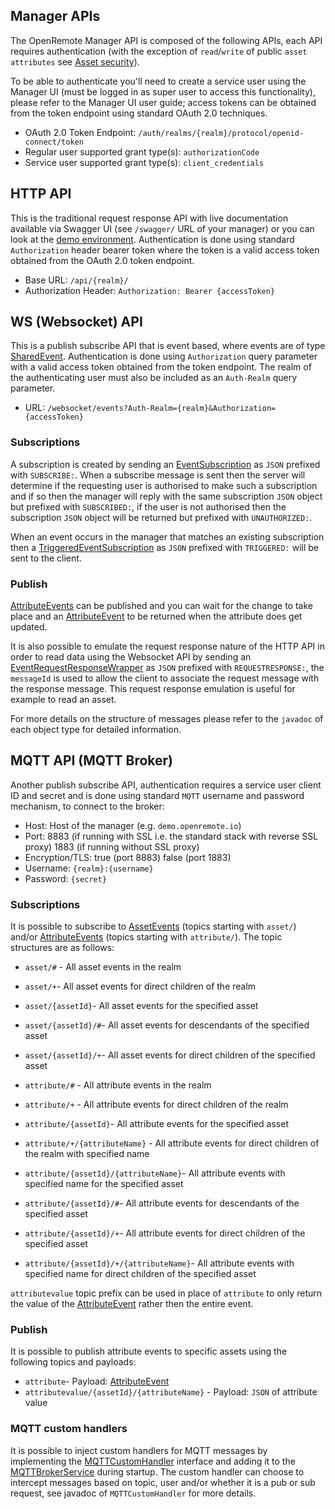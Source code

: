 ## Manager APIs
The OpenRemote Manager API is composed of the following APIs, each API requires authentication (with the exception of `read`/`write` of public `asset` `attributes` see [Asset security](./User-Guide%3A-Asset-Security)).

To be able to authenticate you'll need to create a service user using the Manager UI (must be logged in as super user to access this functionality), please refer to the Manager UI user guide; access tokens can be obtained from the token endpoint using standard OAuth 2.0 techniques.

* OAuth 2.0 Token Endpoint: `/auth/realms/{realm}/protocol/openid-connect/token`
* Regular user supported grant type(s): `authorizationCode`
* Service user supported grant type(s): `client_credentials`



## HTTP API
This is the traditional request response API with live documentation available via Swagger UI (see `/swagger/` URL of your manager) or you can look at the [demo environment](https://demo.openremote.io/swagger/). Authentication is done using standard `Authorization` header bearer token where the token  is a valid access token obtained from the OAuth 2.0 token endpoint.

* Base URL: `/api/{realm}/`
* Authorization Header:  `Authorization: Bearer {accessToken}`

## WS (Websocket) API
This is a publish subscribe API that is event based, where events are of type [SharedEvent](https://github.com/openremote/openremote/blob/master/model/src/main/java/org/openremote/model/event/shared/SharedEvent.java). Authentication is done using `Authorization` query parameter with a valid access token obtained from the token endpoint. The realm of the authenticating user must also be included as an `Auth-Realm` query parameter.

* URL: `/websocket/events?Auth-Realm={realm}&Authorization={accessToken}`

### Subscriptions
A subscription is created by sending an [EventSubscription](https://github.com/openremote/openremote/blob/master/model/src/main/java/org/openremote/model/event/shared/EventSubscription.java) as `JSON` prefixed with `SUBSCRIBE:`. When a subscribe message is sent then the server will determine if the requesting user is authorised to make such a subscription and if so then the manager will reply with the same subscription `JSON` object but prefixed with `SUBSCRIBED:`, if the user is not authorised then the subscription `JSON` object will be returned but prefixed with `UNAUTHORIZED:`.

When an event occurs in the manager that matches an existing subscription then a [TriggeredEventSubscription](https://github.com/openremote/openremote/blob/master/model/src/main/java/org/openremote/model/event/TriggeredEventSubscription.java) as `JSON` prefixed with `TRIGGERED:` will be sent to the client.

### Publish
[AttributeEvents](https://github.com/openremote/openremote/blob/master/model/src/main/java/org/openremote/model/attribute/AttributeEvent.java) can be published and you can wait for the change to take place and an [AttributeEvent](https://github.com/openremote/openremote/blob/master/model/src/main/java/org/openremote/model/attribute/AttributeEvent.java) to be returned when the attribute does get updated.

It is also possible to emulate the request response nature of the HTTP API in order to read data using the Websocket API by sending an [EventRequestResponseWrapper](https://github.com/openremote/openremote/blob/master/model/src/main/java/org/openremote/model/event/shared/EventRequestResponseWrapper.java) as `JSON` prefixed with `REQUESTRESPONSE:`, the `messageId` is used to allow the client to associate the request message with the response message. This request response emulation is useful for example to read an asset.

For more details on the structure of messages please refer to the `javadoc` of each object type for detailed information.

## MQTT API (MQTT Broker)
Another publish subscribe API, authentication requires a service user client ID and secret and is done using standard `MQTT` username and password mechanism, to connect to the broker:

* Host: Host of the manager (e.g. `demo.openremote.io`)
* Port: 8883 (if running with SSL i.e. the standard stack with reverse SSL proxy) 1883 (if running without SSL proxy)
* Encryption/TLS: true (port 8883) false (port 1883)
* Username: `{realm}:{username}`
* Password: `{secret}`

### Subscriptions
It is possible to subscribe to [AssetEvents](https://github.com/openremote/openremote/blob/master/model/src/main/java/org/openremote/model/asset/AssetEvent.java) (topics starting with `asset/`) and/or [AttributeEvents](https://github.com/openremote/openremote/blob/master/model/src/main/java/org/openremote/model/attribute/AttributeEvent.java) (topics starting with `attribute/`). The topic structures are as follows:

* `asset/#` - All asset events in the realm
* `asset/+`- All asset events for direct children of the realm
* `asset/{assetId}`- All asset events for the specified asset
* `asset/{assetId}/#`- All asset events for descendants of the specified asset
* `asset/{assetId}/+`- All asset events for direct children of the specified asset

* `attribute/#` - All attribute events in the realm
* `attribute/+` - All attribute events for direct children of the realm
* `attribute/{assetId}`- All attribute events for the specified asset
* `attribute/+/{attributeName}` - All attribute events for direct children of the realm with specified name
* `attribute/{assetId}/{attributeName}`- All attribute events with specified name for the specified asset
* `attribute/{assetId}/#`- All attribute events for descendants of the specified asset
* `attribute/{assetId}/+`- All attribute events for direct children of the specified asset
* `attribute/{assetId}/+/{attributeName}`- All attribute events with specified name for direct children of the specified asset

`attributevalue` topic prefix can be used in place of `attribute` to only return the value of the [AttributeEvent](https://github.com/openremote/openremote/blob/master/model/src/main/java/org/openremote/model/attribute/AttributeEvent.java) rather then the entire event.

### Publish
It is possible to publish attribute events to specific assets using the following topics and payloads:

* `attribute`- Payload: [AttributeEvent](https://github.com/openremote/openremote/blob/master/model/src/main/java/org/openremote/model/attribute/AttributeEvent.java)
* `attributevalue/{assetId}/{attributeName}` - Payload: `JSON` of attribute value

### MQTT custom handlers
It is possible to inject custom handlers for MQTT messages by implementing the [MQTTCustomHandler](https://github.com/openremote/openremote/blob/master/manager/src/main/java/org/openremote/manager/mqtt/MQTTCustomHandler.java) interface and adding it to the [MQTTBrokerService](https://github.com/openremote/openremote/blob/master/manager/src/main/java/org/openremote/manager/mqtt/MqttBrokerService.java) during startup. The custom handler can choose to intercept messages based on topic, user and/or whether it is a pub or sub request, see javadoc of `MQTTCustomHandler` for more details.